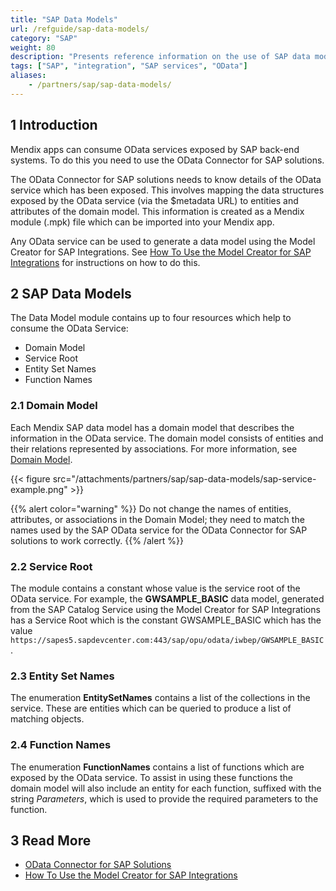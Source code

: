 ```yaml
---
title: "SAP Data Models"
url: /refguide/sap-data-models/
category: "SAP"
weight: 80
description: "Presents reference information on the use of SAP data models."
tags: ["SAP", "integration", "SAP services", "OData"]
aliases:
    - /partners/sap/sap-data-models/
---
```


## 1 Introduction

Mendix apps can consume OData services exposed by SAP back-end systems. To do this you need to use the OData Connector for SAP solutions.

The OData Connector for SAP solutions needs to know details of the OData service which has been exposed. This involves mapping the data structures exposed by the OData service (via the $metadata URL) to entities and attributes of the domain model. This information is created as a Mendix module (.mpk) file which can be imported into your Mendix app.

Any OData service can be used to generate a data model using the Model Creator for SAP Integrations. See [How To Use the Model Creator for SAP Integrations](/refguide/use-sap-model-creator/) for instructions on how to do this.

## 2 SAP Data Models

The Data Model module contains up to four resources which help to consume the OData Service:

* Domain Model
* Service Root
* Entity Set Names
* Function Names

### 2.1 Domain Model

Each Mendix SAP data model has a domain model that describes the information in the OData service. The domain model consists of entities and their relations represented by associations. For more information, see [Domain Model](/refguide/domain-model/).

{{< figure src="/attachments/partners/sap/sap-data-models/sap-service-example.png" >}}

{{% alert color="warning" %}}
Do not change the names of entities, attributes, or associations in the Domain Model; they need to match the names used by the SAP OData service for the OData Connector for SAP solutions to work correctly.
{{% /alert %}}

### 2.2 Service Root

The module contains a constant whose value is the service root of the OData service. For example, the **GWSAMPLE_BASIC** data model, generated from the SAP Catalog Service using the Model Creator for SAP Integrations has a Service Root which is the constant GWSAMPLE_BASIC which has the value `https://sapes5.sapdevcenter.com:443/sap/opu/odata/iwbep/GWSAMPLE_BASIC`.

### 2.3 Entity Set Names

The enumeration **EntitySetNames** contains a list of the collections in the service. These are entities which can be queried to produce a list of matching objects.

### 2.4 Function Names

The enumeration **FunctionNames** contains a list of functions which are exposed by the OData service. To assist in using these functions the domain model will also include an entity for each function, suffixed with the string *Parameters*, which is used to provide the required parameters to the function.

## 3 Read More

* [OData Connector for SAP Solutions](/appstore/connectors/sap/sap-odata-connector/)
* [How To Use the Model Creator for SAP Integrations](refguide/use-sap-model-creator/)
